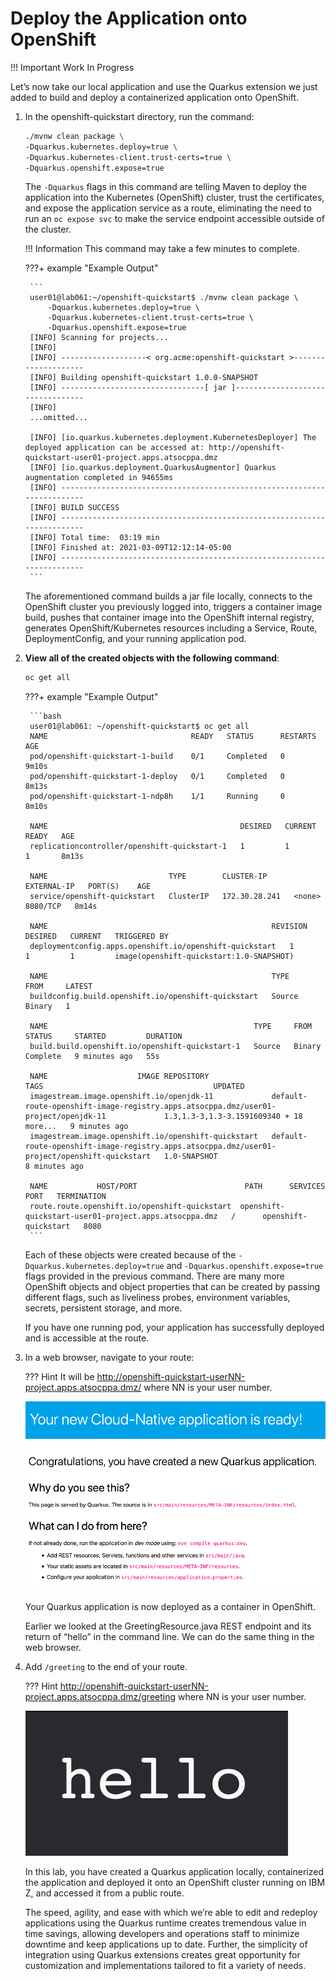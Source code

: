 # Deploy the Application onto OpenShift

!!! Important
    Work In Progress

Let’s now take our local application and use the Quarkus extension we just added to build and deploy a containerized application onto OpenShift.

1. In the openshift-quickstart directory, run the command:

    ```bash
    ./mvnw clean package \
    -Dquarkus.kubernetes.deploy=true \
    -Dquarkus.kubernetes-client.trust-certs=true \
    -Dquarkus.openshift.expose=true
    ```

    The `-Dquarkus` flags in this command are telling Maven to deploy the application into the Kubernetes (OpenShift) cluster, trust the certificates, and expose the application service as a route, eliminating the need to run an `oc expose svc` to make the service endpoint accessible outside of the cluster.

    !!! Information
        This command may take a few minutes to complete.

    ???+ example "Example Output"

        ```
        user01@lab061:~/openshift-quickstart$ ./mvnw clean package \
            -Dquarkus.kubernetes.deploy=true \
            -Dquarkus.kubernetes-client.trust-certs=true \
            -Dquarkus.openshift.expose=true
        [INFO] Scanning for projects...
        [INFO] 
        [INFO] -------------------< org.acme:openshift-quickstart >--------------------
        [INFO] Building openshift-quickstart 1.0.0-SNAPSHOT
        [INFO] --------------------------------[ jar ]---------------------------------
        [INFO] 
        ...omitted...

        [INFO] [io.quarkus.kubernetes.deployment.KubernetesDeployer] The deployed application can be accessed at: http://openshift-quickstart-user01-project.apps.atsocppa.dmz
        [INFO] [io.quarkus.deployment.QuarkusAugmentor] Quarkus augmentation completed in 94655ms
        [INFO] ------------------------------------------------------------------------
        [INFO] BUILD SUCCESS
        [INFO] ------------------------------------------------------------------------
        [INFO] Total time:  03:19 min
        [INFO] Finished at: 2021-03-09T12:12:14-05:00
        [INFO] ------------------------------------------------------------------------
        ```

    The aforementioned command builds a jar file locally, connects to the OpenShift cluster you previously logged into, triggers a container image build, pushes that container image into the OpenShift internal registry, generates OpenShift/Kubernetes resources including a Service, Route, DeploymentConfig, and your running application pod.

1. **View all of the created objects with the following command**:

    ```bash
    oc get all
    ```

    ???+ example "Example Output"

        ```bash
        user01@lab061: ~/openshift-quickstart$ oc get all
        NAME                                READY   STATUS      RESTARTS   AGE
        pod/openshift-quickstart-1-build    0/1     Completed   0          9m10s
        pod/openshift-quickstart-1-deploy   0/1     Completed   0          8m13s
        pod/openshift-quickstart-1-ndp8h    1/1     Running     0          8m10s

        NAME                                           DESIRED   CURRENT   READY   AGE
        replicationcontroller/openshift-quickstart-1   1         1         1       8m13s

        NAME                           TYPE        CLUSTER-IP      EXTERNAL-IP   PORT(S)    AGE
        service/openshift-quickstart   ClusterIP   172.30.28.241   <none>        8080/TCP   8m14s

        NAME                                                  REVISION   DESIRED   CURRENT   TRIGGERED BY
        deploymentconfig.apps.openshift.io/openshift-quickstart   1          1         1         image(openshift-quickstart:1.0-SNAPSHOT)

        NAME                                                  TYPE     FROM     LATEST
        buildconfig.build.openshift.io/openshift-quickstart   Source   Binary   1

        NAME                                              TYPE     FROM     STATUS     STARTED         DURATION
        build.build.openshift.io/openshift-quickstart-1   Source   Binary   Complete   9 minutes ago   55s

        NAME                    IMAGE REPOSITORY                                 TAGS                                      UPDATED
        imagestream.image.openshift.io/openjdk-11             default-route-openshift-image-registry.apps.atsocppa.dmz/user01-project/openjdk-11             1.3,1.3-3,1.3-3.1591609340 + 18 more...   9 minutes ago
        imagestream.image.openshift.io/openshift-quickstart   default-route-openshift-image-registry.apps.atsocppa.dmz/user01-project/openshift-quickstart   1.0-SNAPSHOT                              8 minutes ago

        NAME           HOST/PORT                        PATH      SERVICES               PORT   TERMINATION  
        route.route.openshift.io/openshift-quickstart  openshift-quickstart-user01-project.apps.atsocppa.dmz   /      openshift-quickstart   8080
        ```

    Each of these objects were created because of the `-Dquarkus.kubernetes.deploy=true` and `-Dquarkus.openshift.expose=true` flags provided in the previous command. There are many more OpenShift objects and object properties that can be created by passing different flags, such as liveliness probes, environment variables, secrets, persistent storage, and more.

    If you have one running pod, your application has successfully deployed and is accessible at the route.

1. In a web browser, navigate to your route:

    ??? Hint
        It will be <http://openshift-quickstart-userNN-project.apps.atsocppa.dmz/> where NN is your user number.

    ![quarkus-main](images/quarkus-main.png)

    Your Quarkus application is now deployed as a container in OpenShift.

    Earlier we looked at the GreetingResource.java REST endpoint and its return of “hello” in the command line. We can do the same thing in the web browser.

1. Add `/greeting` to the end of your route.

    ??? Hint
        <http://openshift-quickstart-userNN-project.apps.atsocppa.dmz/greeting> where NN is your user number.

    ![hello](images/hello.png)

    In this lab, you have created a Quarkus application locally, containerized the application and deployed it onto an OpenShift cluster running on IBM Z, and accessed it from a public route.

    The speed, agility, and ease with which we’re able to edit and redeploy applications using the Quarkus runtime creates tremendous value in time savings, allowing developers and operations staff to minimize downtime and keep applications up to date. Further, the simplicity of integration using Quarkus extensions creates great opportunity for customization and implementations tailored to fit a variety of needs.
